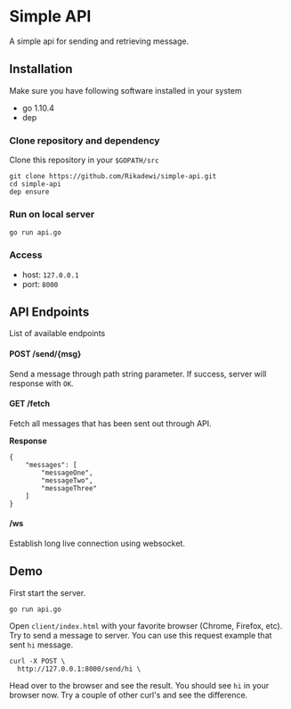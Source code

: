 # Simple API
A simple api for sending and retrieving message. 

## Installation
Make sure you have following software installed in your system
* go 1.10.4
* dep 

### Clone repository and dependency
Clone this repository in your `$GOPATH/src`
````
git clone https://github.com/Rikadewi/simple-api.git
cd simple-api
dep ensure
````
### Run on local server
```
go run api.go
```
### Access
* host: `127.0.0.1`
* port: `8000`

## API Endpoints
List of available endpoints

#### POST /send/{msg}
Send a message through path string parameter. If success, server will response with `OK`.
#### GET /fetch
Fetch all messages that has been sent out through API. 

**Response**
```
{
    "messages": [
        "messageOne",
        "messageTwo",
        "messageThree"
    ]
}
```
#### /ws
Establish long live connection using websocket.

## Demo
First start the server.
```
go run api.go
```
Open `client/index.html` with your favorite browser (Chrome, Firefox, etc). Try to send a message to server. You can use this request example that sent `hi` message.
```
curl -X POST \
  http://127.0.0.1:8000/send/hi \
```
Head over to the browser and see the result. You should see `hi` in your browser now. Try a couple of other curl's and see the difference.